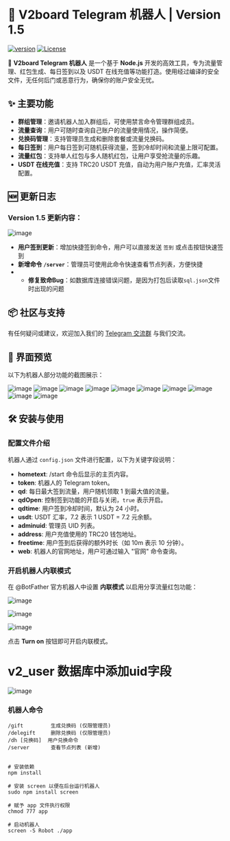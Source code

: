 # 🌟 V2board Telegram 机器人 | Version 1.5

[![version](https://img.shields.io/badge/version-1.5-brightgreen)](https://github.com/Mini0001/-v2board-Telegram-) [![License](https://img.shields.io/badge/license-MIT-blue.svg)](LICENSE)

🚀 **V2board Telegram 机器人** 是一个基于 **Node.js** 开发的高效工具，专为流量管理、红包生成、每日签到以及 USDT 在线充值等功能打造。使用经过编译的安全文件，无任何后门或恶意行为，确保你的账户安全无忧。

## ✨ 主要功能

- **群组管理**：邀请机器人加入群组后，可使用禁言命令管理群组成员。
- **流量查询**：用户可随时查询自己账户的流量使用情况，操作简便。
- **兑换码管理**：支持管理员生成和删除套餐或流量兑换码。
- **每日签到**：用户每日签到可随机获得流量，签到冷却时间和流量上限可配置。
- **流量红包**：支持单人红包与多人随机红包，让用户享受抢流量的乐趣。
- **USDT 在线充值**：支持 TRC20 USDT 充值，自动为用户账户充值，汇率灵活配置。

## 🆕 更新日志

### Version 1.5 更新内容：

![image](https://github.com/user-attachments/assets/0eeb4604-7bea-4bb3-860f-defc44275413)

- **用户签到更新**：增加快捷签到命令，用户可以直接发送 `签到` 或点击按钮快速签到
- **新增命令 `/server`**：管理员可使用此命令快速查看节点列表，方便快捷
- - **修复致命Bug**：如数据库连接错误问题，是因为打包后读取`sql.json`文件时出现的问题

## 📦 社区与支持

有任何疑问或建议，欢迎加入我们的 [Telegram 交流群](https://t.me/+4IUsjeKgj04xNmRh) 与我们交流。

## 🎨 界面预览

以下为机器人部分功能的截图展示：

![image](https://github.com/user-attachments/assets/6e0eae20-c07b-4201-bdf4-2e8631953b2e)
![image](https://github.com/user-attachments/assets/dd29f430-c524-42ba-87d2-fa8a897b8479)
![image](https://github.com/user-attachments/assets/513ad55b-6e3b-45b8-bdb1-26827ac512f8)
![image](https://github.com/user-attachments/assets/be037d01-2000-4bb9-a605-e5893a31d15f)
![image](https://github.com/user-attachments/assets/f7bd9a48-b8d9-4133-b68d-15bc371f8ebe)
![image](https://github.com/user-attachments/assets/aabb43b1-4a0d-4585-afd5-d7c85fb0da35)
![image](https://github.com/user-attachments/assets/a95175d9-1ab3-4374-9cd1-1130faba30de)
![image](https://github.com/user-attachments/assets/bab295d5-6e44-499c-8c1d-4055c643030a)
![image](https://github.com/user-attachments/assets/753c2f83-78fd-4334-84d6-0fdb53a31d96)
![image](https://github.com/user-attachments/assets/3945f26e-88fb-493d-8309-0fb4dd3bd519)

## 🛠️ 安装与使用

### 配置文件介绍

机器人通过 `config.json` 文件进行配置，以下为关键字段说明：

- **hometext**: /start 命令后显示的主页内容。
- **token**: 机器人的 Telegram token。
- **qd**: 每日最大签到流量，用户随机领取 1 到最大值的流量。
- **qdOpen**: 控制签到功能的开启与关闭，`true` 表示开启。
- **qdtime**: 用户签到冷却时间，默认为 24 小时。
- **usdt**: USDT 汇率，7.2 表示 1 USDT = 7.2 元余额。
- **adminuid**: 管理员 UID 列表。
- **address**: 用户充值使用的 TRC20 钱包地址。
- **freetime**: 用户签到后获得的额外时长（如 10m 表示 10 分钟）。
- **web**: 机器人的官网地址，用户可通过输入 "官网" 命令查询。

### 开启机器人内联模式

在 @BotFather 官方机器人中设置 **内联模式** 以启用分享流量红包功能：

![image](https://github.com/user-attachments/assets/fb594680-b48c-4bcd-805f-6965e94c38d2)

![image](https://github.com/user-attachments/assets/e8b8e191-e4ec-43ea-8473-57474b4a5e1b)

![image](https://github.com/user-attachments/assets/99582514-5a18-4c3e-b8e2-ffb521c48497)

点击 **Turn on** 按钮即可开启内联模式。


# v2_user 数据库中添加uid字段
![image](https://github.com/user-attachments/assets/594b251e-1b05-4365-9ee5-f0a6705dcf58)

### 机器人命令

```plaintext
/gift         生成兑换码 (仅限管理员)
/delegift     删除兑换码 (仅限管理员)
/dh [兑换码]  用户兑换命令
/server       查看节点列表 (新增)


# 安装依赖
npm install

# 安装 screen 以便在后台运行机器人
sudo npm install screen

# 赋予 app 文件执行权限
chmod 777 app

# 启动机器人
screen -S Robot ./app
